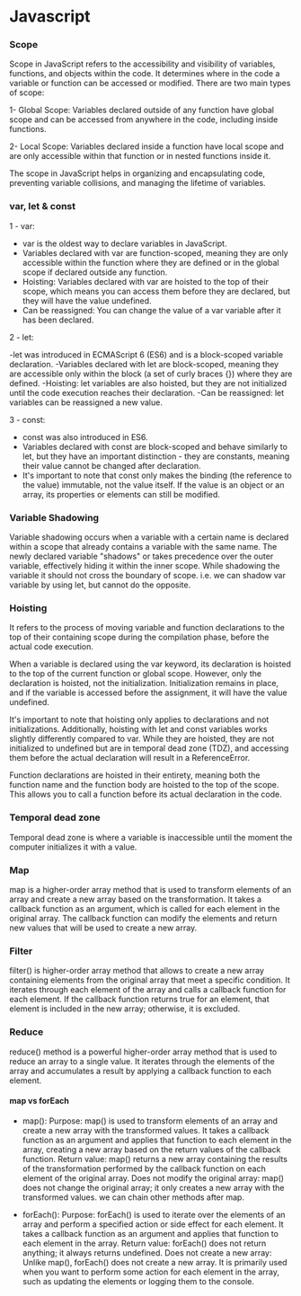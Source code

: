 # Javascript

### Scope
Scope in JavaScript refers to the accessibility and visibility of variables, functions, and objects within the code. It determines where in the code a variable or function can be accessed or modified. 
There are two main types of scope:

1- Global Scope: Variables declared outside of any function have global scope and can be accessed from anywhere in the code, including inside functions.

2- Local Scope: Variables declared inside a function have local scope and are only accessible within that function or in nested functions inside it.

The scope in JavaScript helps in organizing and encapsulating code, preventing variable collisions, and managing the lifetime of variables.

### var, let & const

1 - var:

- var is the oldest way to declare variables in JavaScript.
- Variables declared with var are function-scoped, meaning they are only  accessible within the function where they are defined or in the global  scope if declared outside any function.
- Hoisting: Variables declared with var are hoisted to the top of their scope, which means you can access them before they are declared, but they will have the value undefined.
- Can be reassigned: You can change the value of a var variable after it has been declared.

2 - let:

-let was introduced in ECMAScript 6 (ES6) and is a block-scoped variable declaration.
-Variables declared with let are block-scoped, meaning they are accessible only within the block (a set of curly braces {}) where they are defined.
-Hoisting: let variables are also hoisted, but they are not initialized until the code execution reaches their declaration.
-Can be reassigned: let variables can be reassigned a new value.

3 - const:

- const was also introduced in ES6.
- Variables declared with const are block-scoped and behave similarly to let, but they have an important distinction - they are constants, meaning their value cannot be changed after declaration.
- It's important to note that const only makes the binding (the reference to the value) immutable, not the value itself. If the value is an object or an array, its properties or elements can still be modified.

### Variable Shadowing
Variable shadowing occurs when a variable with a certain name is declared within a scope that already contains a variable with the same name. The newly declared variable "shadows" or takes precedence over the outer variable, effectively hiding it within the inner scope.
While shadowing the variable it should not cross the boundary of scope. i.e. we can shadow var variable by using let, but cannot do the opposite.


### Hoisting
It refers to the process of moving variable and function declarations to the top of their containing scope during the compilation phase, before the actual code execution. 

When a variable is declared using the var keyword, its declaration is hoisted to the top of the current function or global scope. However, only the declaration is hoisted, not the initialization. Initialization remains in place, and if the variable is accessed before the assignment, it will have the value undefined.

It's important to note that hoisting only applies to declarations and not initializations. Additionally, hoisting with let and const variables works slightly differently compared to var. While they are hoisted, they are not initialized to undefined but are in temporal dead zone (TDZ), and accessing them before the actual declaration will result in a ReferenceError.

Function declarations are hoisted in their entirety, meaning both the function name and the function body are hoisted to the top of the scope. This allows you to call a function before its actual declaration in the code.

### Temporal dead zone
Temporal dead zone is where a variable is inaccessible until the moment the computer initializes it with a value.

### Map 
map is a higher-order array method that is used to transform elements of an array and create a new array based on the transformation. It takes a callback function as an argument, which is called for each element in the original array. The callback function can modify the elements and return new values that will be used to create a new array.

### Filter
filter() is higher-order array method that allows to create a new array containing elements from the original array that meet a specific condition. It iterates through each element of the array and calls a callback function for each element. If the callback function returns true for an element, that element is included in the new array; otherwise, it is excluded.

### Reduce 
reduce() method is a powerful higher-order array method that is used to reduce an array to a single value. It iterates through the elements of the array and accumulates a result by applying a callback function to each element. 

#### map vs forEach

- map():
Purpose: map() is used to transform elements of an array and create a new array with the transformed values. It takes a callback function as an argument and applies that function to each element in the array, creating a new array based on the return values of the callback function.
Return value: map() returns a new array containing the results of the transformation performed by the callback function on each element of the original array.
Does not modify the original array: map() does not change the original array; it only creates a new array with the transformed values.
we can chain other methods after map.

- forEach():
Purpose: forEach() is used to iterate over the elements of an array and perform a specified action or side effect for each element. It takes a callback function as an argument and applies that function to each element in the array.
Return value: forEach() does not return anything; it always returns undefined.
Does not create a new array: Unlike map(), forEach() does not create a new array. It is primarily used when you want to perform some action for each element in the array, such as updating the elements or logging them to the console.

